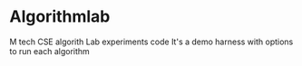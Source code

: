 # Algorithmlab
 M tech CSE algorith Lab experiments code 
 It's a demo harness  with options to run each algorithm 
